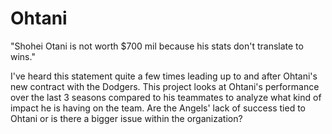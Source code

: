 # Ohtani
"Shohei Otani is not worth $700 mil because his stats don't translate to wins."

I've heard this statement quite a few times leading up to and after Ohtani's new contract with the Dodgers.  This project looks at Ohtani's performance over the last 3 seasons compared to his teammates to analyze what kind of impact he is having on the team.  Are the Angels' lack of success tied to Ohtani or is there a bigger issue within the organization?
